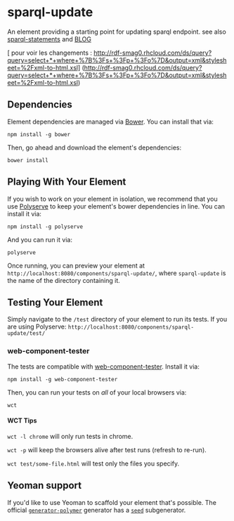 # sparql-update

An element providing a starting point for updating sparql endpoint.
see also [sparql-statements](https://github.com/scenaristeur/sparql-statements) and [BLOG](https://smag0.blogspot.fr/2016/09/sparql-update-un-polymer-element-pour.html)

[ pour voir les changements : http://rdf-smag0.rhcloud.com/ds/query?query=select+*+where+%7B%3Fs+%3Fp+%3Fo%7D&output=xml&stylesheet=%2Fxml-to-html.xsl] (http://rdf-smag0.rhcloud.com/ds/query?query=select+*+where+%7B%3Fs+%3Fp+%3Fo%7D&output=xml&stylesheet=%2Fxml-to-html.xsl)

## Dependencies

Element dependencies are managed via [Bower](http://bower.io/). You can
install that via:

    npm install -g bower

Then, go ahead and download the element's dependencies:

    bower install


## Playing With Your Element

If you wish to work on your element in isolation, we recommend that you use
[Polyserve](https://github.com/PolymerLabs/polyserve) to keep your element's
bower dependencies in line. You can install it via:

    npm install -g polyserve

And you can run it via:

    polyserve

Once running, you can preview your element at
`http://localhost:8080/components/sparql-update/`, where `sparql-update` is the name of the directory containing it.


## Testing Your Element

Simply navigate to the `/test` directory of your element to run its tests. If
you are using Polyserve: `http://localhost:8080/components/sparql-update/test/`

### web-component-tester

The tests are compatible with [web-component-tester](https://github.com/Polymer/web-component-tester).
Install it via:

    npm install -g web-component-tester

Then, you can run your tests on _all_ of your local browsers via:

    wct

#### WCT Tips

`wct -l chrome` will only run tests in chrome.

`wct -p` will keep the browsers alive after test runs (refresh to re-run).

`wct test/some-file.html` will test only the files you specify.


## Yeoman support

If you'd like to use Yeoman to scaffold your element that's possible. The official [`generator-polymer`](https://github.com/yeoman/generator-polymer) generator has a [`seed`](https://github.com/yeoman/generator-polymer#seed) subgenerator.
